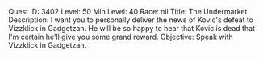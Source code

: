 Quest ID: 3402
Level: 50
Min Level: 40
Race: nil
Title: The Undermarket
Description: I want you to personally deliver the news of Kovic's defeat to Vizzklick in Gadgetzan. He will be so happy to hear that Kovic is dead that I'm certain he'll give you some grand reward.
Objective: Speak with Vizzklick in Gadgetzan.
